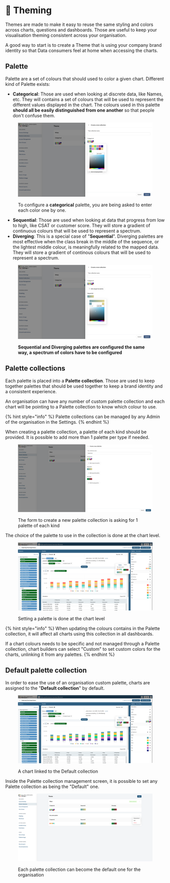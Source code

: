 # 🎨 Theming

Themes are made to make it easy to reuse the same styling and colors across charts, questions and dashboards. Those are useful to keep your visualisation theming consistent across your organisation.

A good way to start is to create a Theme that is using your company brand identity so that Data consumers feel at home when accessing the charts.

## Palette

Palette are a set of colours that should used to color a given chart. Different kind of Palette exists:

* **Categorical**: Those are used when looking at discrete data, like Names, etc. They will contains a set of colours that will be used to represent the different values displayed in the chart. The colours used in this palette **should all be easily distinguished from one another** so that people don't confuse them.

<figure><img src="../.gitbook/assets/image (9) (1).png" alt=""><figcaption><p>To configure a <strong>categorical</strong> palette, you are being asked to enter each color one by one.</p></figcaption></figure>

* **Sequential**: Those are used when looking at data that progress from low to high, like CSAT or customer score. They will store a gradient of continuous colours that will be used to represent a spectrum.
* **Diverging**: This is a special case of "**Sequential**". Diverging palettes are most effective when the class break in the middle of the sequence, or the lightest middle colour, is meaningfully related to the mapped data. They will store a gradient of continous colours that will be used to represent a spectrum.

<figure><img src="../.gitbook/assets/image (5) (1).png" alt=""><figcaption><p><strong>Sequential and Diverging palettes are configured the same way, a spectrum of colors have to be configured</strong></p></figcaption></figure>

## Palette collections

Each palette is placed into a **Palette collection**. Those are used to keep together palettes that should be used together to keep a brand identity and a consistent experience.

An organisation can have any number of custom palette collection and each chart will be pointing to a Palette collection to know which colour to use.

{% hint style="info" %}
Palette collections can be managed by any Admin of the organisation in the Settings.
{% endhint %}

When creating a palette collection, a palette of each kind should be provided. It is possible to add more than 1 palette per type if needed.

<figure><img src="../.gitbook/assets/image (8).png" alt=""><figcaption><p>The form to create a new palette collection is asking for 1 palette of each kind</p></figcaption></figure>

The choice of the palette to use in the collection is done at the chart level.

<figure><img src="../.gitbook/assets/image (3) (2).png" alt=""><figcaption><p>Setting a palette is done at the chart level</p></figcaption></figure>

{% hint style="info" %}
When updating the colours contains in the Palette collection, it will affect all charts using this collection in all dashboards.

If a chart colours needs to be specific and not managed through a Palette collection, chart builders can select "Custom" to set custom colors for the charts, unlinking it from any palettes.
{% endhint %}

## Default palette collection

In order to ease the use of an organisation custom palette, charts are assigned to the "**Default collection**" by default.

<figure><img src="../.gitbook/assets/image (7).png" alt=""><figcaption><p>A chart linked to the Default collection</p></figcaption></figure>

Inside the Palette collection management screen, it is possible to set any Palette collection as being the "Default" one.

<figure><img src="../.gitbook/assets/image (6) (2).png" alt=""><figcaption><p>Each palette collection can become the default one for the organisation</p></figcaption></figure>
